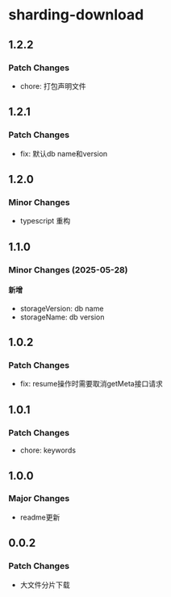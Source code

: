 # sharding-download

## 1.2.2

### Patch Changes

- chore: 打包声明文件

## 1.2.1

### Patch Changes

- fix: 默认db name和version

## 1.2.0

### Minor Changes

- typescript 重构

## 1.1.0

### Minor Changes (2025-05-28)

#### 新增

- storageVersion: db name
- storageName: db version

## 1.0.2

### Patch Changes

- fix: resume操作时需要取消getMeta接口请求

## 1.0.1

### Patch Changes

- chore: keywords

## 1.0.0

### Major Changes

- readme更新

## 0.0.2

### Patch Changes

- 大文件分片下载
